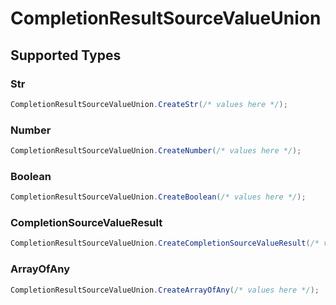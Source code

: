 # CompletionResultSourceValueUnion


## Supported Types

### Str

```csharp
CompletionResultSourceValueUnion.CreateStr(/* values here */);
```

### Number

```csharp
CompletionResultSourceValueUnion.CreateNumber(/* values here */);
```

### Boolean

```csharp
CompletionResultSourceValueUnion.CreateBoolean(/* values here */);
```

### CompletionSourceValueResult

```csharp
CompletionResultSourceValueUnion.CreateCompletionSourceValueResult(/* values here */);
```

### ArrayOfAny

```csharp
CompletionResultSourceValueUnion.CreateArrayOfAny(/* values here */);
```
